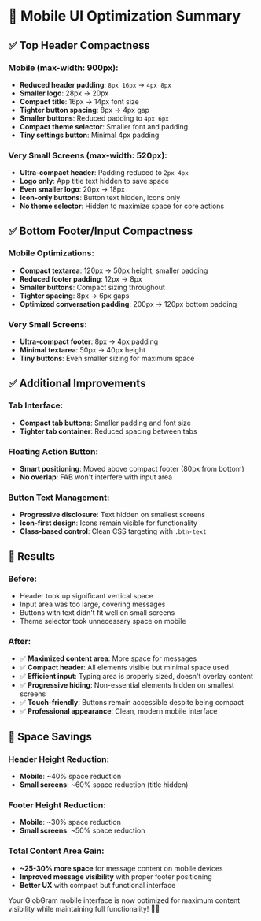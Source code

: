 # 📱 Mobile UI Optimization Summary

## ✅ Top Header Compactness

### Mobile (max-width: 900px):
- **Reduced header padding**: `8px 16px` → `4px 8px`
- **Smaller logo**: 28px → 20px
- **Compact title**: 16px → 14px font size
- **Tighter button spacing**: 8px → 4px gap
- **Smaller buttons**: Reduced padding to `4px 6px`
- **Compact theme selector**: Smaller font and padding
- **Tiny settings button**: Minimal 4px padding

### Very Small Screens (max-width: 520px):
- **Ultra-compact header**: Padding reduced to `2px 4px`
- **Logo only**: App title text hidden to save space
- **Even smaller logo**: 20px → 18px
- **Icon-only buttons**: Button text hidden, icons only
- **No theme selector**: Hidden to maximize space for core actions

## ✅ Bottom Footer/Input Compactness

### Mobile Optimizations:
- **Compact textarea**: 120px → 50px height, smaller padding
- **Reduced footer padding**: 12px → 8px
- **Smaller buttons**: Compact sizing throughout
- **Tighter spacing**: 8px → 6px gaps
- **Optimized conversation padding**: 200px → 120px bottom padding

### Very Small Screens:
- **Ultra-compact footer**: 8px → 4px padding
- **Minimal textarea**: 50px → 40px height
- **Tiny buttons**: Even smaller sizing for maximum space

## ✅ Additional Improvements

### Tab Interface:
- **Compact tab buttons**: Smaller padding and font size
- **Tighter tab container**: Reduced spacing between tabs

### Floating Action Button:
- **Smart positioning**: Moved above compact footer (80px from bottom)
- **No overlap**: FAB won't interfere with input area

### Button Text Management:
- **Progressive disclosure**: Text hidden on smallest screens
- **Icon-first design**: Icons remain visible for functionality
- **Class-based control**: Clean CSS targeting with `.btn-text`

## 🎯 Results

### Before:
- Header took up significant vertical space
- Input area was too large, covering messages
- Buttons with text didn't fit well on small screens
- Theme selector took unnecessary space on mobile

### After:
- ✅ **Maximized content area**: More space for messages
- ✅ **Compact header**: All elements visible but minimal space used
- ✅ **Efficient input**: Typing area is properly sized, doesn't overlay content
- ✅ **Progressive hiding**: Non-essential elements hidden on smallest screens
- ✅ **Touch-friendly**: Buttons remain accessible despite being compact
- ✅ **Professional appearance**: Clean, modern mobile interface

## 📏 Space Savings

### Header Height Reduction:
- **Mobile**: ~40% space reduction
- **Small screens**: ~60% space reduction (title hidden)

### Footer Height Reduction:
- **Mobile**: ~30% space reduction  
- **Small screens**: ~50% space reduction

### Total Content Area Gain:
- **~25-30% more space** for message content on mobile devices
- **Improved message visibility** with proper footer positioning
- **Better UX** with compact but functional interface

Your GlobGram mobile interface is now optimized for maximum content visibility while maintaining full functionality! 📱✨
